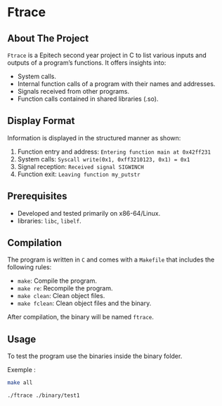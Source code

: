 # Ftrace

## About The Project

`Ftrace` is a Epitech second year project in C to list various inputs and outputs of a program’s functions. It offers insights into:

- System calls.
- Internal function calls of a program with their names and addresses.
- Signals received from other programs.
- Function calls contained in shared libraries (.so).

## Display Format

Information is displayed in the structured manner as shown:

1. Function entry and address: `Entering function main at 0x42ff231`
2. System calls: `Syscall write(0x1, 0xff3210123, 0x1) = 0x1`
3. Signal reception: `Received signal SIGWINCH`
4. Function exit: `Leaving function my_putstr`

## Prerequisites

- Developed and tested primarily on x86-64/Linux.
- libraries: `libc`, `libelf`.

## Compilation

The program is written in `C` and comes with a `Makefile` that includes the following rules:

- `make`: Compile the program.
- `make re`: Recompile the program.
- `make clean`: Clean object files.
- `make fclean`: Clean object files and the binary.

After compilation, the binary will be named `ftrace`.


## Usage
To test the program use the binaries inside the binary folder.

Exemple :
```bash
make all

./ftrace ./binary/test1
